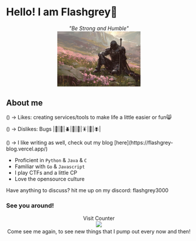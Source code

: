 # Hello! I am Flashgrey🐧
<p align='center'>
  <i>"Be Strong and Humble"</i><br>
  <img src="./assets/Soldier_in_a_garden.jpg" style="height:150px"></img>
</p>

## About me
<p>() -> Likes: creating services/tools to make life a little easier or fun😸</p>
<p>() -> Dislikes: Bugs |🐛|🐜|🪲|🐞|🦗|🪳|🦟|🪰|</p>
<p>() -> I like writing as well, check out my blog [here](https://flashgrey-blog.vercel.app/) </p>

- Proficient in `Python` & `Java` & `C`
- Familiar with `Go` & `Javascript`
- I play CTFs and a little CP
- Love the opensource culture

Have anything to discuss? hit me up on my discord: flashgrey3000

### See you around!
<p align='center'>
  Visit Counter
  <br>
  <img src="https://profile-counter.glitch.me/FlashGrey3000/count.svg" />
  <br>
  Come see me again, to see new things that I pump out every now and then!
</p>

<!--- Fly high; --->

<!---
FlashGrey3000/FlashGrey3000 is a ✨ special ✨ repository because its `README.md` (this file) appears on your GitHub profile.
You can click the Preview link to take a look at your changes.
--->

